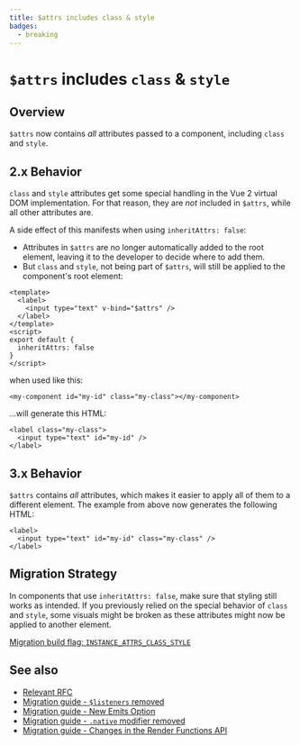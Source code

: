 ```yaml
---
title: $attrs includes class & style
badges:
  - breaking
---
```


# `$attrs` includes `class` & `style` <MigrationBadges :badges="$frontmatter.badges" />

## Overview

`$attrs` now contains _all_ attributes passed to a component, including `class` and `style`.

## 2.x Behavior

`class` and `style` attributes get some special handling in the Vue 2 virtual DOM implementation. For that reason, they are _not_ included in `$attrs`, while all other attributes are.

A side effect of this manifests when using `inheritAttrs: false`:

- Attributes in `$attrs` are no longer automatically added to the root element, leaving it to the developer to decide where to add them.
- But `class` and `style`, not being part of `$attrs`, will still be applied to the component's root element:

```vue
<template>
  <label>
    <input type="text" v-bind="$attrs" />
  </label>
</template>
<script>
export default {
  inheritAttrs: false
}
</script>
```

when used like this:

```vue-html
<my-component id="my-id" class="my-class"></my-component>
```

...will generate this HTML:

```vue-html
<label class="my-class">
  <input type="text" id="my-id" />
</label>
```

## 3.x Behavior

`$attrs` contains _all_ attributes, which makes it easier to apply all of them to a different element. The example from above now generates the following HTML:

```vue-html
<label>
  <input type="text" id="my-id" class="my-class" />
</label>
```

## Migration Strategy

In components that use `inheritAttrs: false`, make sure that styling still works as intended. If you previously relied on the special behavior of `class` and `style`, some visuals might be broken as these attributes might now be applied to another element.

[Migration build flag: `INSTANCE_ATTRS_CLASS_STYLE`](migration-build.html#compat-configuration)

## See also

- [Relevant RFC](https://github.com/vuejs/rfcs/blob/master/active-rfcs/0031-attr-fallthrough.md)
- [Migration guide - `$listeners` removed](./listeners-removed.md)
- [Migration guide - New Emits Option](./emits-option.md)
- [Migration guide - `.native` modifier removed](./v-on-native-modifier-removed.md)
- [Migration guide - Changes in the Render Functions API](./render-function-api.md)
